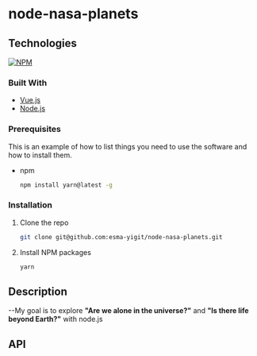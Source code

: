 # node-nasa-planets

## Technologies
 <a href="https://www.npmjs.com/package/marko"><img alt="NPM" src="https://img.shields.io/npm/v/marko.svg"/></a>

### Built With

* [Vue.js](https://vuejs.org/)
* [Node.js](https://nodejs.org/)

### Prerequisites

This is an example of how to list things you need to use the software and how to install them.
* npm
  ```sh
  npm install yarn@latest -g
  ```

### Installation

1. Clone the repo
   ```sh
   git clone git@github.com:esma-yigit/node-nasa-planets.git
   ```
2. Install NPM packages
   ```sh
   yarn
   ```

## Description

--My goal is to explore **"Are we alone in the universe?"** and **"Is there life beyond Earth?"** with node.js 

## API




